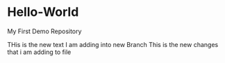 # Hello-World
My First Demo Repository

THis is the new text I am adding into new Branch
This is the new changes that i am adding to file

